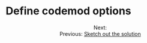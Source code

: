 # Define codemod options


<div align="center">
  <div>
    Next:
  </div>
  <div>
    Previous: <a href="./02-sketch-out-the-solution.md">Sketch out the solution</a>
  </div>
</div>
